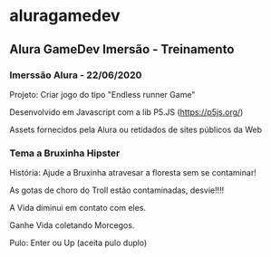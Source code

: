 # aluragamedev

## Alura GameDev Imersão - Treinamento

### Imerssão Alura - 22/06/2020
Projeto: Criar jogo do tipo "Endless runner Game"

Desenvolvido em Javascript com a lib P5.JS (https://p5js.org/)

Assets fornecidos pela Alura ou retidados de sites públicos da Web

### Tema a Bruxinha Hipster
História: Ajude a Bruxinha atravesar a floresta sem se contaminar!

As gotas de choro do Troll estão contaminadas, desvie!!!!

A Vida diminui em contato com eles.

Ganhe Vida coletando Morcegos.

Pulo: Enter ou Up (aceita pulo duplo)
